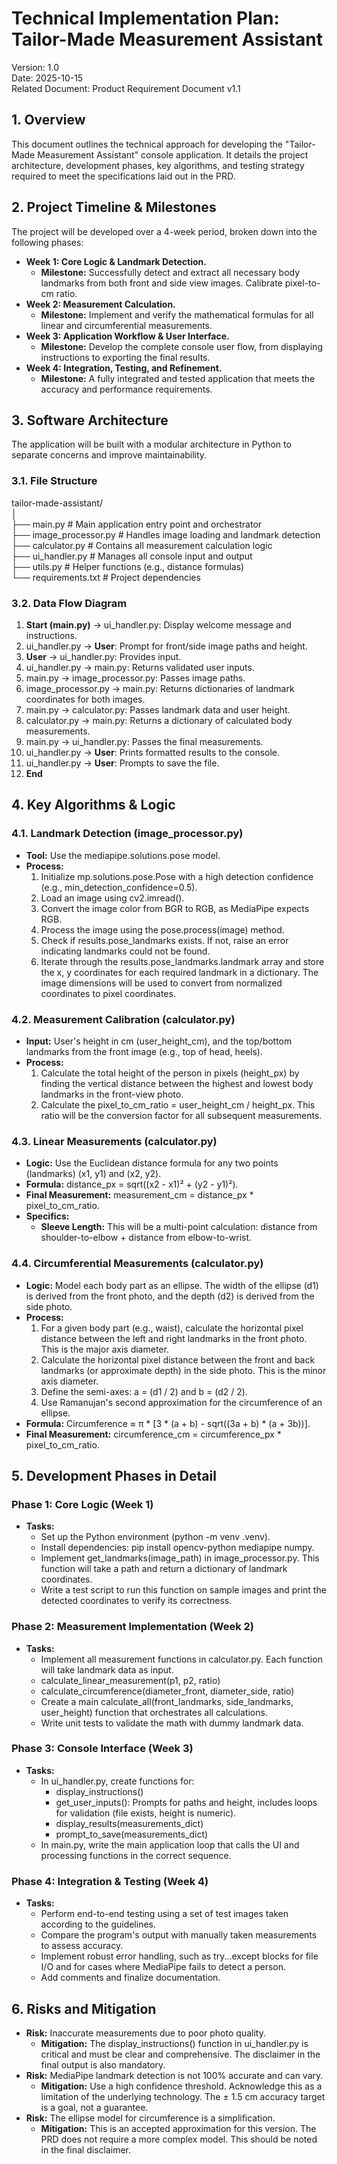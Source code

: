 # **Technical Implementation Plan: Tailor-Made Measurement Assistant**

Version: 1.0  
Date: 2025-10-15  
Related Document: Product Requirement Document v1.1

## **1\. Overview**

This document outlines the technical approach for developing the "Tailor-Made Measurement Assistant" console application. It details the project architecture, development phases, key algorithms, and testing strategy required to meet the specifications laid out in the PRD.

## **2\. Project Timeline & Milestones**

The project will be developed over a 4-week period, broken down into the following phases:

* **Week 1: Core Logic & Landmark Detection.**  
  * **Milestone:** Successfully detect and extract all necessary body landmarks from both front and side view images. Calibrate pixel-to-cm ratio.  
* **Week 2: Measurement Calculation.**  
  * **Milestone:** Implement and verify the mathematical formulas for all linear and circumferential measurements.  
* **Week 3: Application Workflow & User Interface.**  
  * **Milestone:** Develop the complete console user flow, from displaying instructions to exporting the final results.  
* **Week 4: Integration, Testing, and Refinement.**  
  * **Milestone:** A fully integrated and tested application that meets the accuracy and performance requirements.

## **3\. Software Architecture**

The application will be built with a modular architecture in Python to separate concerns and improve maintainability.

### **3.1. File Structure**

tailor-made-assistant/  
│  
├── main.py                 \# Main application entry point and orchestrator  
├── image\_processor.py      \# Handles image loading and landmark detection  
├── calculator.py           \# Contains all measurement calculation logic  
├── ui\_handler.py           \# Manages all console input and output  
├── utils.py                \# Helper functions (e.g., distance formulas)  
└── requirements.txt        \# Project dependencies

### **3.2. Data Flow Diagram**

1. **Start (main.py)** \-\> ui\_handler.py: Display welcome message and instructions.  
2. ui\_handler.py \-\> **User**: Prompt for front/side image paths and height.  
3. **User** \-\> ui\_handler.py: Provides input.  
4. ui\_handler.py \-\> main.py: Returns validated user inputs.  
5. main.py \-\> image\_processor.py: Passes image paths.  
6. image\_processor.py \-\> main.py: Returns dictionaries of landmark coordinates for both images.  
7. main.py \-\> calculator.py: Passes landmark data and user height.  
8. calculator.py \-\> main.py: Returns a dictionary of calculated body measurements.  
9. main.py \-\> ui\_handler.py: Passes the final measurements.  
10. ui\_handler.py \-\> **User**: Prints formatted results to the console.  
11. ui\_handler.py \-\> **User**: Prompts to save the file.  
12. **End**

## **4\. Key Algorithms & Logic**

### **4.1. Landmark Detection (image\_processor.py)**

* **Tool:** Use the mediapipe.solutions.pose model.  
* **Process:**  
  1. Initialize mp.solutions.pose.Pose with a high detection confidence (e.g., min\_detection\_confidence=0.5).  
  2. Load an image using cv2.imread().  
  3. Convert the image color from BGR to RGB, as MediaPipe expects RGB.  
  4. Process the image using the pose.process(image) method.  
  5. Check if results.pose\_landmarks exists. If not, raise an error indicating landmarks could not be found.  
  6. Iterate through the results.pose\_landmarks.landmark array and store the x, y coordinates for each required landmark in a dictionary. The image dimensions will be used to convert from normalized coordinates to pixel coordinates.

### **4.2. Measurement Calibration (calculator.py)**

* **Input:** User's height in cm (user\_height\_cm), and the top/bottom landmarks from the front image (e.g., top of head, heels).  
* **Process:**  
  1. Calculate the total height of the person in pixels (height\_px) by finding the vertical distance between the highest and lowest body landmarks in the front-view photo.  
  2. Calculate the pixel\_to\_cm\_ratio \= user\_height\_cm / height\_px. This ratio will be the conversion factor for all subsequent measurements.

### **4.3. Linear Measurements (calculator.py)**

* **Logic:** Use the Euclidean distance formula for any two points (landmarks) (x1, y1) and (x2, y2).  
* **Formula:** distance\_px \= sqrt((x2 \- x1)² \+ (y2 \- y1)²).  
* **Final Measurement:** measurement\_cm \= distance\_px \* pixel\_to\_cm\_ratio.  
* **Specifics:**  
  * **Sleeve Length:** This will be a multi-point calculation: distance from shoulder-to-elbow \+ distance from elbow-to-wrist.

### **4.4. Circumferential Measurements (calculator.py)**

* **Logic:** Model each body part as an ellipse. The width of the ellipse (d1) is derived from the front photo, and the depth (d2) is derived from the side photo.  
* **Process:**  
  1. For a given body part (e.g., waist), calculate the horizontal pixel distance between the left and right landmarks in the front photo. This is the major axis diameter.  
  2. Calculate the horizontal pixel distance between the front and back landmarks (or approximate depth) in the side photo. This is the minor axis diameter.  
  3. Define the semi-axes: a \= (d1 / 2\) and b \= (d2 / 2).  
  4. Use Ramanujan's second approximation for the circumference of an ellipse.  
* **Formula:** Circumference ≈ π \* \[3 \* (a \+ b) \- sqrt((3a \+ b) \* (a \+ 3b))\].  
* **Final Measurement:** circumference\_cm \= circumference\_px \* pixel\_to\_cm\_ratio.

## **5\. Development Phases in Detail**

### **Phase 1: Core Logic (Week 1\)**

* **Tasks:**  
  * Set up the Python environment (python \-m venv .venv).  
  * Install dependencies: pip install opencv-python mediapipe numpy.  
  * Implement get\_landmarks(image\_path) in image\_processor.py. This function will take a path and return a dictionary of landmark coordinates.  
  * Write a test script to run this function on sample images and print the detected coordinates to verify its correctness.

### **Phase 2: Measurement Implementation (Week 2\)**

* **Tasks:**  
  * Implement all measurement functions in calculator.py. Each function will take landmark data as input.  
  * calculate\_linear\_measurement(p1, p2, ratio)  
  * calculate\_circumference(diameter\_front, diameter\_side, ratio)  
  * Create a main calculate\_all(front\_landmarks, side\_landmarks, user\_height) function that orchestrates all calculations.  
  * Write unit tests to validate the math with dummy landmark data.

### **Phase 3: Console Interface (Week 3\)**

* **Tasks:**  
  * In ui\_handler.py, create functions for:  
    * display\_instructions()  
    * get\_user\_inputs(): Prompts for paths and height, includes loops for validation (file exists, height is numeric).  
    * display\_results(measurements\_dict)  
    * prompt\_to\_save(measurements\_dict)  
  * In main.py, write the main application loop that calls the UI and processing functions in the correct sequence.

### **Phase 4: Integration & Testing (Week 4\)**

* **Tasks:**  
  * Perform end-to-end testing using a set of test images taken according to the guidelines.  
  * Compare the program's output with manually taken measurements to assess accuracy.  
  * Implement robust error handling, such as try...except blocks for file I/O and for cases where MediaPipe fails to detect a person.  
  * Add comments and finalize documentation.

## **6\. Risks and Mitigation**

* **Risk:** Inaccurate measurements due to poor photo quality.  
  * **Mitigation:** The display\_instructions() function in ui\_handler.py is critical and must be clear and comprehensive. The disclaimer in the final output is also mandatory.  
* **Risk:** MediaPipe landmark detection is not 100% accurate and can vary.  
  * **Mitigation:** Use a high confidence threshold. Acknowledge this as a limitation of the underlying technology. The ± 1.5 cm accuracy target is a goal, not a guarantee.  
* **Risk:** The ellipse model for circumference is a simplification.  
  * **Mitigation:** This is an accepted approximation for this version. The PRD does not require a more complex model. This should be noted in the final disclaimer.